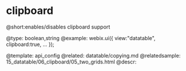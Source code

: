 clipboard
=============


@short:enables/disables clipboard support
	

@type: boolean,string
@example:
webix.ui({
	view:"datatable",
	clipboard:true,
	...
});

@template:	api_config
@related:
	datatable/copying.md
@relatedsample:
	15_datatable/06_clipboard/05_two_grids.html
@descr:


